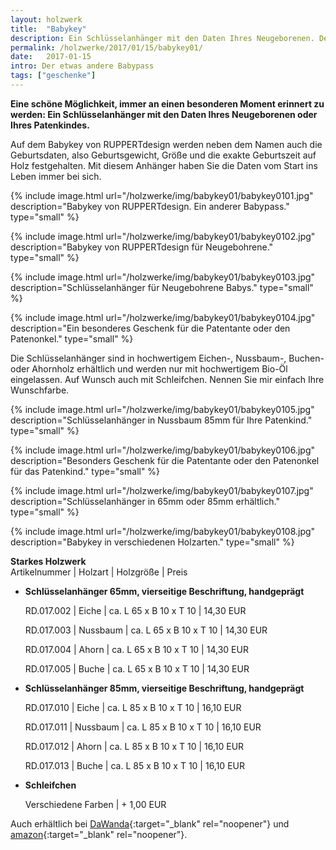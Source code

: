 ```yaml
---
layout: holzwerk
title:  "Babykey"
description: Ein Schlüsselanhänger mit den Daten Ihres Neugeborenen. Der lebenslange Babypass.
permalink: /holzwerke/2017/01/15/babykey01/
date:   2017-01-15
intro: Der etwas andere Babypass
tags: ["geschenke"]
---
```


**Eine schöne Möglichkeit, immer an einen besonderen Moment erinnert zu werden: 
Ein Schlüsselanhänger mit den Daten Ihres Neugeborenen oder Ihres Patenkindes.**

Auf dem Babykey von RUPPERTdesign werden neben dem Namen auch die Geburtsdaten, also Geburtsgewicht, 
Größe und die exakte Geburtszeit auf Holz festgehalten.
Mit diesem Anhänger haben Sie die Daten vom Start ins Leben immer bei sich.


{% include image.html url="/holzwerke/img/babykey01/babykey0101.jpg" description="Babykey von RUPPERTdesign. Ein anderer Babypass." type="small" %}

{% include image.html url="/holzwerke/img/babykey01/babykey0102.jpg" description="Babykey von RUPPERTdesign für Neugebohrene." type="small" %}


{% include image.html url="/holzwerke/img/babykey01/babykey0103.jpg" description="Schlüsselanhänger für Neugebohrene Babys." type="small" %}

{% include image.html url="/holzwerke/img/babykey01/babykey0104.jpg" description="Ein besonderes Geschenk für die Patentante oder den Patenonkel." type="small" %}


Die Schlüsselanhänger sind in hochwertigem Eichen-, Nussbaum-, Buchen- oder Ahornholz erhältlich
und werden nur mit hochwertigem Bio-Öl eingelassen. 
Auf Wunsch auch mit Schleifchen. Nennen Sie mir einfach Ihre Wunschfarbe.

{% include image.html url="/holzwerke/img/babykey01/babykey0105.jpg" description="Schlüsselanhänger in Nussbaum 85mm für Ihre Patenkind." type="small" %}

{% include image.html url="/holzwerke/img/babykey01/babykey0106.jpg" description="Besonders Geschenk für die Patentante oder den Patenonkel für das Patenkind." type="small" %}

{% include image.html url="/holzwerke/img/babykey01/babykey0107.jpg" description="Schlüsselanhänger in 65mm oder 85mm erhältlich." type="small" %}

{% include image.html url="/holzwerke/img/babykey01/babykey0108.jpg" description="Babykey in verschiedenen Holzarten." type="small" %}


**Starkes Holzwerk**   
Artikelnummer \| Holzart \| Holzgröße \| Preis

* **Schlüsselanhänger 65mm, vierseitige Beschriftung, handgeprägt**    
	 
	RD.017.002  \| 	Eiche \| ca. L 65 x B 10 x T 10 \| 14,30 EUR
	
	RD.017.003   \| 	Nussbaum \| ca. L 65 x B 10 x T 10 \| 14,30 EUR
	
	RD.017.004   \| 	Ahorn \| ca. L 65 x B 10 x T 10 \| 14,30 EUR
	
	RD.017.005   \| 	Buche \| ca. L 65 x B 10 x T 10 \| 14,30 EUR
	

* **Schlüsselanhänger 85mm, vierseitige Beschriftung, handgeprägt**   
      
	RD.017.010  \| 	Eiche \| ca. L 85 x B 10 x T 10 \| 16,10 EUR
	
	RD.017.011   \| 	Nussbaum \| ca. L 85 x B 10 x T 10 \| 16,10 EUR
	
	RD.017.012   \| 	Ahorn \| ca. L 85 x B 10 x T 10 \| 16,10 EUR
	
	RD.017.013   \| 	Buche \| ca. L 85 x B 10 x T 10 \| 16,10 EUR
	
	
* **Schleifchen**

	Verschiedene Farben \| + 1,00 EUR





	
Auch erhältlich bei [DaWanda][1]{:target="_blank" rel="noopener"} und [amazon][2]{:target="_blank" rel="noopener"}.
	
 [1]: http://de.dawanda.com/product/88493323-schluesselanhaenger-aus-holz-mit-wunschnamen
 
 [2]:https://www.amazon.de/s/ref=hnd_pdp_byline?_encoding=UTF8&node=9699311031&lo=image&me=A14SEUYA88KWJ3
	